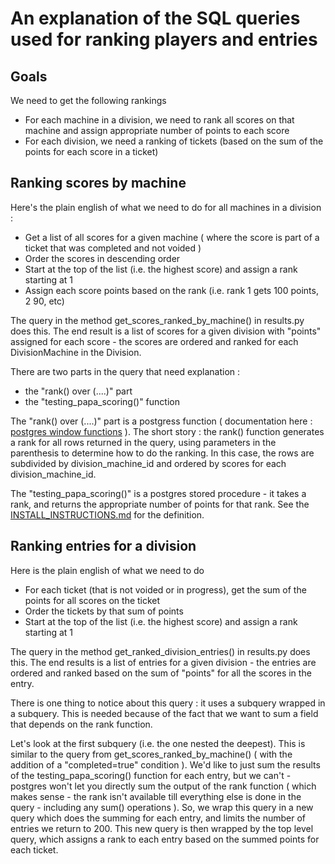 # An explanation of the SQL queries used for ranking players and entries

## Goals
We need to get the following rankings 
* For each machine in a division, we need to rank all scores on that machine and assign appropriate number of points to each score
* For each division, we need a ranking of tickets (based on the sum of the points for each score in a ticket)


## Ranking scores by machine
Here's the plain english of what we need to do for all machines in a division :
* Get a list of all scores for a given machine ( where the score is part of a ticket that was completed and not voided )
* Order the scores in descending order
* Start at the top of the list (i.e. the highest score) and assign a rank starting at 1
* Assign each score points based on the rank (i.e. rank 1 gets 100 points, 2 90, etc)

The query in the method get_scores_ranked_by_machine() in results.py does this.  The end result is a list of scores for a given division with "points" assigned for each score - the scores are ordered and ranked for each DivisionMachine in the Division.

There are two parts in the query that need explanation :
* the "rank() over (....)" part
* the "testing_papa_scoring()" function

The "rank() over (....)" part is a postgress function ( documentation here : [postgres window functions](https://www.postgresql.org/docs/9.5/static/tutorial-window.html) ).  The short story : the rank() function generates a rank for all rows returned in the query, using parameters in the parenthesis to determine how to do the ranking.  In this case, the rows are subdivided by division_machine_id and ordered by scores for each division_machine_id.

The "testing_papa_scoring()" is a postgres stored procedure - it takes a rank, and returns the appropriate number of points for that rank.  See the [INSTALL_INSTRUCTIONS.md](INSTALL_INSTRUCTIONS.md) for the definition.

## Ranking entries for a division
Here is the plain english of what we need to do
* For each ticket (that is not voided or in progress), get the sum of the points for all scores on the ticket
* Order the tickets by that sum of points
* Start at the top of the list (i.e. the highest score) and assign a rank starting at 1

The query in the method get_ranked_division_entries() in results.py does this.  The end results is a list of entries for a given division - the entries are ordered and ranked based on the sum of "points" for all the scores in the entry.

There is one thing to notice about this query : it uses a subquery wrapped in a subquery.  This is needed because of the fact that we want to sum a field that depends on the rank function.

Let's look at the first subquery (i.e. the one nested the deepest).  This is similar to the query from get_scores_ranked_by_machine() ( with the addition of a "completed=true" condition ).  We'd like to just sum the results of the testing_papa_scoring() function for each entry, but we can't - postgres won't let you directly sum the output of the rank function ( which makes sense - the rank isn't available till everything else is done in the query - including any sum() operations ).  So, we wrap this query in a new query which does the summing for each entry, and limits the number of entries we return to 200.  This new query is then wrapped by the top level query, which assigns a rank to each entry based on the summed points for each ticket.




